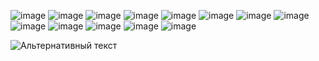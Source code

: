   

![image](https://github.com/yathework/yathework/assets/74550199/1ed43672-032d-4555-a49c-527eccd48bac) ![image](https://github.com/yathework/yathework/assets/74550199/4110e966-b5d4-400c-b0c6-df4524b6cfe4) 
![image](https://github.com/yathework/yathework/assets/74550199/73a227d5-7ad7-4b3c-82f0-ec245b69915e) ![image](https://github.com/yathework/yathework/assets/74550199/d67c1411-dad0-418a-b0d4-53bab83ed36f) ![image](https://github.com/yathework/yathework/assets/74550199/875b0c62-d1c2-4f88-891a-4246257f8402) ![image](https://github.com/yathework/yathework/assets/74550199/921352ef-350a-46c3-929f-649ea72b6756) ![image](https://github.com/yathework/yathework/assets/74550199/012f3539-0696-43f0-8fb2-eb5157cb65b9) ![image](https://github.com/yathework/yathework/assets/74550199/793b0ffb-f40a-4fc0-b2a6-8379e9deb478)
![image](https://github.com/yathework/yathework/assets/74550199/acb52d25-1943-401e-8ee7-0b7023927000) ![image](https://github.com/yathework/yathework/assets/74550199/bd9f1190-2cf4-4b21-8ef3-0951b0e0ba48) ![image](https://github.com/yathework/yathework/assets/74550199/02b9ca7b-575e-456d-afa6-54fc75db9f25) ![image](https://github.com/yathework/yathework/assets/74550199/2bd996f2-31b3-4af8-a0aa-c9f2d7a5c57e) ![image](https://github.com/yathework/yathework/assets/74550199/34f9229f-7789-4811-b1f5-f95c1c7fb307)



 



 

   
![Альтернативный текст](https://raw.githubusercontent.com/Trilokia/Trilokia/379277808c61ef204768a61bbc5d25bc7798ccf1/bottom_header.svg)   


<!--

**yathework/yathework** is a ✨ _special_ ✨ repository because its `README.md` (this file) appears on your GitHub profile.

Here are some ideas to get you started:

- 🔭 I’m currently working on ...
- 🌱 I’m currently learning ...
- 👯 I’m looking to collaborate on ...
- 🤔 I’m looking for help with ...
- 💬 Ask me about ...
- 📫 How to reach me: ...
- 😄 Pronouns: ...
- ⚡ Fun fact: ...
-->
